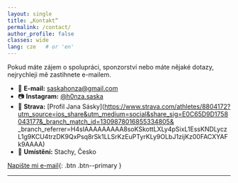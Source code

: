 ```yaml
---
layout: single
title: „Kontakt“
permalink: /contact/
author_profile: false
classes: wide
lang: cze   # or 'en'
---
```


Pokud máte zájem o spolupráci, sponzorství nebo máte nějaké dotazy, nejrychleji mě zastihnete e-mailem.  

- 📧 **E-mail:** [saskahonza@gmail.com](mailto:saskahonza@gmail.com)
- 📷 **Instagram:** [@h0nza.saska](https://www.instagram.com/h0nza.saska)
- 🚴 **Strava:** [Profil Jana Sásky](https://www.strava.com/athletes/8804172?utm_source=ios_share&utm_medium=social&share_sig=E0C65D9D1758043177&_branch_match_id=1309878016855334805& _branch_referrer=H4sIAAAAAAAAA8soKSkottLXLy4pSixL1EssKNDLyczL1g9KCU4trzDK9QxPsq8rSk1LLSrKzEuPTyrKLy9OLbJ1zijKz00FACXYAFk9AAAA)  
- 📍 **Umístění:** Stachy, Česko

[Napište mi e-mail](mailto:saskahonza@gmail.com){: .btn .btn--primary }

---

<!-- Volitelné: po vytvoření formuláře Formspree odstraňte komentář a nahraďte URL akce. -->
<!--
<form action="https://formspree.io/f/REPLACE_WITH_YOUR_CODE" method="POST" class="contact-form">
  <label>Vaše jméno
    <input type="text" name="name" required>
  </label>
  <label>Váš e-mail
    <input type="email" name="_replyto" required>
  </label>
  <label>Zpráva
    <textarea name="message" rows="6" required></textarea>
  </label>
  <button type="submit" class="btn btn--primary">Odeslat</button>
</form>
-->
